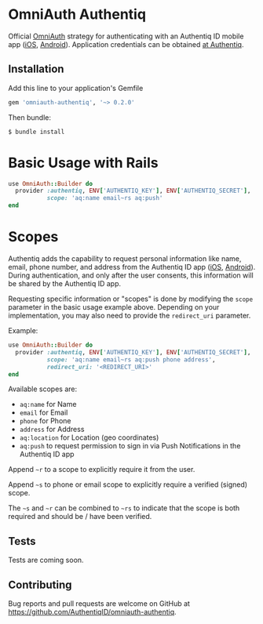 # OmniAuth Authentiq

Official [OmniAuth](https://github.com/omniauth/omniauth/wiki) strategy for authenticating with an  Authentiq ID mobile app ([iOS](https://itunes.apple.com/us/app/authentiq-id/id964932341),  [Android](https://play.google.com/store/apps/details?id=com.authentiq.authentiqid)).
Application credentials can be obtained [at Authentiq](https://www.authentiq.com/register/?utm_source=github&utm_medium=readme&utm_campaign=omniauth).

## Installation

Add this line to your application's Gemfile

```ruby
gem 'omniauth-authentiq', '~> 0.2.0'
```

Then bundle:

    $ bundle install

# Basic Usage with Rails

```ruby
use OmniAuth::Builder do
  provider :authentiq, ENV['AUTHENTIQ_KEY'], ENV['AUTHENTIQ_SECRET'],
           scope: 'aq:name email~rs aq:push'
end
```

# Scopes

Authentiq adds the capability to request personal information like name, email, phone number, and address from the Authentiq ID app ([iOS](https://itunes.apple.com/us/app/authentiq-id/id964932341),  [Android](https://play.google.com/store/apps/details?id=com.authentiq.authentiqid)).
During authentication, and only after the user consents, this information will be shared by the Authentiq ID app.

Requesting specific information or "scopes" is done by modifying the `scope` parameter in the basic usage example above.
Depending on your implementation, you may also need to provide the `redirect_uri` parameter. 

Example:
```ruby
use OmniAuth::Builder do
  provider :authentiq, ENV['AUTHENTIQ_KEY'], ENV['AUTHENTIQ_SECRET'], 
           scope: 'aq:name email~rs aq:push phone address',
           redirect_uri: '<REDIRECT_URI>'
end
```

Available scopes are: 
- `aq:name` for Name
- `email` for Email
- `phone` for Phone
- `address` for Address
- `aq:location` for Location (geo coordinates)
- `aq:push` to request permission to sign in via Push Notifications in the Authentiq ID app

Append `~r` to a scope to explicitly require it from the user.

Append `~s` to phone or email scope to explicitly require a verified (signed) scope.

The `~s` and `~r` can be combined to `~rs` to indicate that the scope is both required and should be / have been verified.


## Tests

Tests are coming soon.

## Contributing

Bug reports and pull requests are welcome on GitHub at https://github.com/AuthentiqID/omniauth-authentiq.
